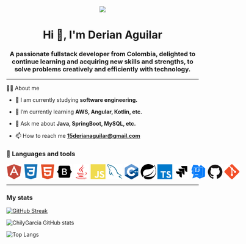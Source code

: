   <div align="center">
    <img src="https://media.istockphoto.com/id/1470350413/vector/software-developer-working-with-computers.jpg?s=612x612&w=0&k=20&c=rMDiFqhfe3PUzikjGeCuSl-x4YlXFCcnM_psO4MlOU0=">
  </div>
  <h1 align="center">Hi 👋, I'm Derian Aguilar</h1>
  <h3 align="center">A passionate fullstack developer from Colombia, delighted to continue learning and acquiring new skills and strengths, to solve problems creatively and efficiently with technology.</h3>
  
  ---
  
  👨‍💻 About me
  
  - 🔭 I am currently studying **software engineering.**
    
  - 🌱 I’m currently learning **AWS, Angular, Kotlin, etc.**
  
  - 💬 Ask me about **Java, SpringBoot, MySQL, etc.**
  
  - 📫 How to reach me **15derianaguilar@gmail.com**
  
  <div align="left">
      <h3>🔨 Languages and tools</h3>
      <div style="display: flex;">
        <img
          src="https://github.com/devicons/devicon/blob/master/icons/angularjs/angularjs-plain.svg"
          title="AngularJS"
          alt="AngularJs"
          width="40"
          height="40"
        />&nbsp;
        <img
          src="https://github.com/devicons/devicon/blob/master/icons/css3/css3-plain.svg"
          title="css3"
          alt="css3"
          width="40"
          height="40"
        />&nbsp;
        <img
          src="https://github.com/devicons/devicon/blob/master/icons/html5/html5-plain.svg"
          title="html5"
          alt="html5"
          width="40"
          height="40"
        />&nbsp;
        <img
          src="https://github.com/devicons/devicon/blob/master/icons/bootstrap/bootstrap-plain.svg"
          title="Bootstrap"
          alt="Bootstrap"
          width="40"
          height="40"
        />&nbsp;
        <img
          src="https://github.com/devicons/devicon/blob/master/icons/java/java-plain.svg"
          title="java"
          alt="java"
          width="40"
          height="40"
        />&nbsp;
        <img
          src="https://github.com/devicons/devicon/blob/master/icons/javascript/javascript-plain.svg"
          title="javascript"
          alt="javascript"
          width="40"
          height="40"
        />&nbsp;
        <img
          src="https://github.com/devicons/devicon/blob/master/icons/mysql/mysql-plain.svg"
          title="mysql"
          alt="mysql"
          width="40"
          height="40"
        />&nbsp;
        <img
          src="https://raw.githubusercontent.com/devicons/devicon/master/icons/cplusplus/cplusplus-original.svg"
          title="C++"
          alt="C++"
          width="40"
          height="40"
        />&nbsp;
        <img
          src="https://github.com/devicons/devicon/blob/master/icons/spring/spring-plain.svg"
          title="Spring Boot"
          alt="Spring Boot"
          width="40"
          height="40"
        />&nbsp;
        <img
          src="https://github.com/devicons/devicon/blob/master/icons/typescript/typescript-plain.svg"
          title="typescript"
          alt="typescript"
          width="40"
          height="40"
        />&nbsp;
      <img
          src="https://github.com/devicons/devicon/blob/master/icons/jira/jira-plain.svg"
          title="Jira"
          alt="Jira"
          width="40"
          height="40"
        />&nbsp;
      <img
          src="https://github.com/devicons/devicon/blob/master/icons/intellij/intellij-plain.svg"
          title="intellij"
          alt="intellij"
          width="40"
          height="40"
        />&nbsp;
        <img
          src="https://github.com/devicons/devicon/blob/master/icons/github/github-original.svg"
          title="github"
          alt="github"
          width="40"
          height="40"
        />&nbsp;
        <img
          src="https://github.com/devicons/devicon/blob/master/icons/git/git-plain.svg"
          title="git"
          alt="git"
          width="40"
          height="40"
        />&nbsp;
      </div>
  </div> 

---
  
### My stats

  [![GitHub Streak](https://streak-stats.demolab.com?user=DerianAguilar&theme=prussian&hide_border=true)](https://git.io/streak-stats)
  
  ![ChilyGarcia GitHub stats](https://github-readme-stats.vercel.app/api?username=DerianAguilar&show_icons=true&theme=neon)
  
  ![Top Langs](https://github-readme-stats.vercel.app/api/top-langs/?username=DerianAguilar&langs_count=8)

